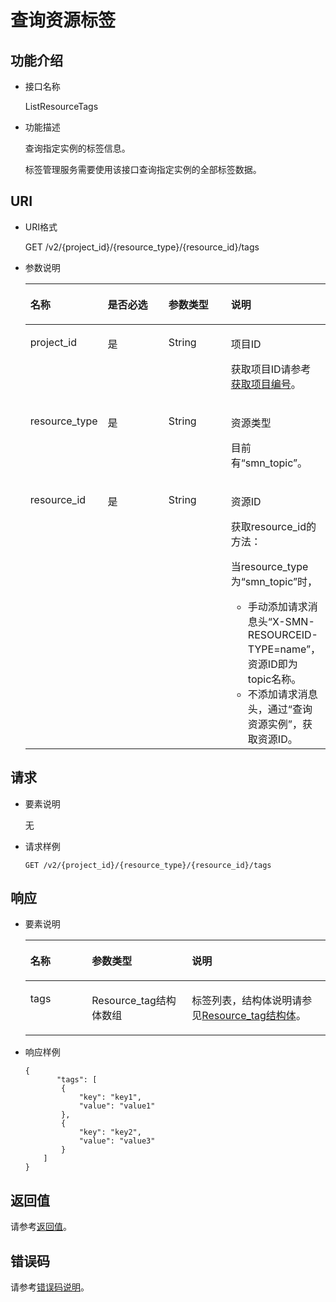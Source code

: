 # 查询资源标签<a name="ZH-CN_TOPIC_0105885511"></a>

## 功能介绍<a name="section199791258152011"></a>

-   接口名称

    ListResourceTags


-   功能描述

    查询指定实例的标签信息。

    标签管理服务需要使用该接口查询指定实例的全部标签数据。


## URI<a name="section49791258162015"></a>

-   URI格式

    GET /v2/\{project\_id\}/\{resource\_type\}/\{resource\_id\}/tags

-   参数说明

    <a name="table29791058162012"></a>
    <table><thead align="left"><tr id="row17151155952013"><th class="cellrowborder" valign="top" width="25%" id="mcps1.1.5.1.1"><p id="p1915195972018"><a name="p1915195972018"></a><a name="p1915195972018"></a>名称</p>
    </th>
    <th class="cellrowborder" valign="top" width="25%" id="mcps1.1.5.1.2"><p id="p3151105916206"><a name="p3151105916206"></a><a name="p3151105916206"></a>是否必选</p>
    </th>
    <th class="cellrowborder" valign="top" width="23.61%" id="mcps1.1.5.1.3"><p id="p191517591201"><a name="p191517591201"></a><a name="p191517591201"></a>参数类型</p>
    </th>
    <th class="cellrowborder" valign="top" width="26.39%" id="mcps1.1.5.1.4"><p id="p1715185918204"><a name="p1715185918204"></a><a name="p1715185918204"></a>说明</p>
    </th>
    </tr>
    </thead>
    <tbody><tr id="row51511159172015"><td class="cellrowborder" valign="top" width="25%" headers="mcps1.1.5.1.1 "><p id="p201511599202"><a name="p201511599202"></a><a name="p201511599202"></a>project_id</p>
    </td>
    <td class="cellrowborder" valign="top" width="25%" headers="mcps1.1.5.1.2 "><p id="p21513598202"><a name="p21513598202"></a><a name="p21513598202"></a>是</p>
    </td>
    <td class="cellrowborder" valign="top" width="23.61%" headers="mcps1.1.5.1.3 "><p id="p215118592200"><a name="p215118592200"></a><a name="p215118592200"></a>String</p>
    </td>
    <td class="cellrowborder" valign="top" width="26.39%" headers="mcps1.1.5.1.4 "><p id="p5151115912205"><a name="p5151115912205"></a><a name="p5151115912205"></a>项目ID</p>
    <p id="p118812918506"><a name="p118812918506"></a><a name="p118812918506"></a>获取项目ID请参考<a href="获取项目编号.md">获取项目编号</a>。</p>
    </td>
    </tr>
    <tr id="row151511559172017"><td class="cellrowborder" valign="top" width="25%" headers="mcps1.1.5.1.1 "><p id="p99531421797"><a name="p99531421797"></a><a name="p99531421797"></a>resource_type</p>
    </td>
    <td class="cellrowborder" valign="top" width="25%" headers="mcps1.1.5.1.2 "><p id="p1495310421799"><a name="p1495310421799"></a><a name="p1495310421799"></a>是</p>
    </td>
    <td class="cellrowborder" valign="top" width="23.61%" headers="mcps1.1.5.1.3 "><p id="p149531342296"><a name="p149531342296"></a><a name="p149531342296"></a>String</p>
    </td>
    <td class="cellrowborder" valign="top" width="26.39%" headers="mcps1.1.5.1.4 "><p id="p52661238184213"><a name="p52661238184213"></a><a name="p52661238184213"></a>资源类型</p>
    <p id="p1533013513535"><a name="p1533013513535"></a><a name="p1533013513535"></a>目前有“smn_topic”。</p>
    </td>
    </tr>
    <tr id="row20151259132010"><td class="cellrowborder" valign="top" width="25%" headers="mcps1.1.5.1.1 "><p id="p1363485413187"><a name="p1363485413187"></a><a name="p1363485413187"></a>resource_id</p>
    </td>
    <td class="cellrowborder" valign="top" width="25%" headers="mcps1.1.5.1.2 "><p id="p463417547182"><a name="p463417547182"></a><a name="p463417547182"></a>是</p>
    </td>
    <td class="cellrowborder" valign="top" width="23.61%" headers="mcps1.1.5.1.3 "><p id="p7634195417180"><a name="p7634195417180"></a><a name="p7634195417180"></a>String</p>
    </td>
    <td class="cellrowborder" valign="top" width="26.39%" headers="mcps1.1.5.1.4 "><p id="p176341254201810"><a name="p176341254201810"></a><a name="p176341254201810"></a>资源ID</p>
    <p id="p57491711103514"><a name="p57491711103514"></a><a name="p57491711103514"></a>获取resource_id的方法：</p>
    <div class="p" id="p1120821014475"><a name="p1120821014475"></a><a name="p1120821014475"></a>当resource_type为“smn_topic”时，<a name="ul1268108174712"></a><a name="ul1268108174712"></a><ul id="ul1268108174712"><li>手动添加请求消息头“X-SMN-RESOURCEID-TYPE=name”，资源ID即为topic名称。</li><li>不添加请求消息头，通过“查询资源实例”，获取资源ID。</li></ul>
    </div>
    </td>
    </tr>
    </tbody>
    </table>


## 请求<a name="section1799514588205"></a>

-   要素说明

    无


-   请求样例

    ```
    GET /v2/{project_id}/{resource_type}/{resource_id}/tags
    ```


## 响应<a name="section799516585208"></a>

-   要素说明

    <a name="table2010959142017"></a>
    <table><thead align="left"><tr id="row141511359192017"><th class="cellrowborder" valign="top" width="20.51%" id="mcps1.1.4.1.1"><p id="p10151105918204"><a name="p10151105918204"></a><a name="p10151105918204"></a>名称</p>
    </th>
    <th class="cellrowborder" valign="top" width="33.33%" id="mcps1.1.4.1.2"><p id="p515195922016"><a name="p515195922016"></a><a name="p515195922016"></a>参数类型</p>
    </th>
    <th class="cellrowborder" valign="top" width="46.160000000000004%" id="mcps1.1.4.1.3"><p id="p201517594209"><a name="p201517594209"></a><a name="p201517594209"></a>说明</p>
    </th>
    </tr>
    </thead>
    <tbody><tr id="row17151559122015"><td class="cellrowborder" valign="top" width="20.51%" headers="mcps1.1.4.1.1 "><p id="p715119594207"><a name="p715119594207"></a><a name="p715119594207"></a>tags</p>
    </td>
    <td class="cellrowborder" valign="top" width="33.33%" headers="mcps1.1.4.1.2 "><p id="p271610325517"><a name="p271610325517"></a><a name="p271610325517"></a>Resource_tag结构体数组</p>
    </td>
    <td class="cellrowborder" valign="top" width="46.160000000000004%" headers="mcps1.1.4.1.3 "><p id="p1815155919201"><a name="p1815155919201"></a><a name="p1815155919201"></a>标签列表，结构体说明请参见<a href="Resource_tag结构体.md">Resource_tag结构体</a>。</p>
    </td>
    </tr>
    </tbody>
    </table>


-   响应样例

    ```
    {
           "tags": [
            {
                "key": "key1",
                "value": "value1"
            },
            {
                "key": "key2",
                "value": "value3"
            }
        ]
    }
    ```


## 返回值<a name="section242171292113"></a>

请参考[返回值](返回值.md)。

## 错误码<a name="section73211020122511"></a>

请参考[错误码说明](错误码说明.md)。

